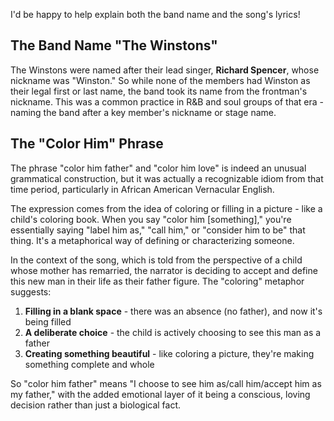 I'd be happy to help explain both the band name and the song's lyrics!

## The Band Name "The Winstons"

The Winstons were named after their lead singer, **Richard Spencer**, whose nickname was "Winston." So while none of the members had Winston as their legal first or last name, the band took its name from the frontman's nickname. This was a common practice in R&B and soul groups of that era - naming the band after a key member's nickname or stage name.

## The "Color Him" Phrase

The phrase "color him father" and "color him love" is indeed an unusual grammatical construction, but it was actually a recognizable idiom from that time period, particularly in African American Vernacular English.

The expression comes from the idea of coloring or filling in a picture - like a child's coloring book. When you say "color him [something]," you're essentially saying "label him as," "call him," or "consider him to be" that thing. It's a metaphorical way of defining or characterizing someone.

In the context of the song, which is told from the perspective of a child whose mother has remarried, the narrator is deciding to accept and define this new man in their life as their father figure. The "coloring" metaphor suggests:

1. **Filling in a blank space** - there was an absence (no father), and now it's being filled
2. **A deliberate choice** - the child is actively choosing to see this man as a father
3. **Creating something beautiful** - like coloring a picture, they're making something complete and whole

So "color him father" means "I choose to see him as/call him/accept him as my father," with the added emotional layer of it being a conscious, loving decision rather than just a biological fact.